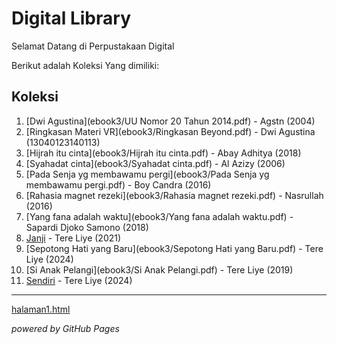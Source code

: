 # Digital Library

Selamat Datang di Perpustakaan Digital

Berikut adalah Koleksi Yang dimiliki:

## Koleksi
1. [Dwi Agustina](ebook3/UU Nomor 20 Tahun 2014.pdf) - Agstn (2004)
2. [Ringkasan Materi VR](ebook3/Ringkasan Beyond.pdf) - Dwi Agustina (13040123140113)
3. [Hijrah itu cinta](ebook3/Hijrah itu cinta.pdf) - Abay Adhitya (2018)
4. [Syahadat cinta](ebook3/Syahadat cinta.pdf) - Al Azizy (2006)
5. [Pada Senja yg membawamu pergi](ebook3/Pada Senja yg membawamu pergi.pdf) - Boy Candra (2016)
6. [Rahasia magnet rezeki](ebook3/Rahasia magnet rezeki.pdf) - Nasrullah (2016)
7. [Yang fana adalah waktu](ebook3/Yang fana adalah waktu.pdf) - Sapardi Djoko Samono (2018)
8. [Janji](ebook3/Janji.pdf) - Tere Liye (2021)
9. [Sepotong Hati yang Baru](ebook3/Sepotong Hati yang Baru.pdf) - Tere Liye (2024)
10. [Si Anak Pelangi](ebook3/Si Anak Pelangi.pdf) - Tere Liye (2019)
11. [Sendiri](ebook3/Sendiri.pdf) - Tere Liye (2024)


---
[halaman1.html](webti/halaman1.html)

*powered by GitHub Pages* 
